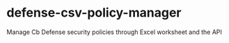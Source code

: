 # defense-csv-policy-manager
Manage Cb Defense security policies through Excel worksheet and the API
